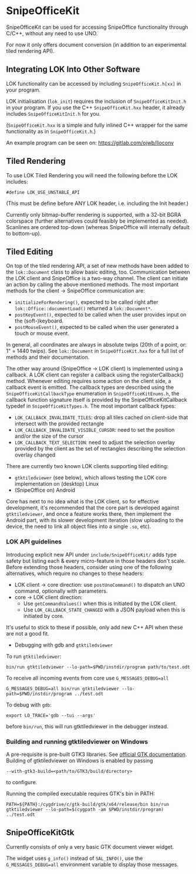 # SnipeOfficeKit

SnipeOfficeKit can be used for accessing SnipeOffice functionality
through C/C++, without any need to use UNO.

For now it only offers document conversion (in addition to an experimental
tiled rendering API).

## Integrating LOK Into Other Software

LOK functionality can be accessed by including `SnipeOfficeKit.h[xx]` in your
program.

LOK initialisation (`lok_init`) requires the inclusion of `SnipeOfficeKitInit.h` in
your program. If you use the C++ `SnipeOfficeKit.hxx` header, it already includes
`SnipeOfficeKitInit.h` for you.

(`SnipeOfficeKit.hxx` is a simple and fully inlined C++ wrapper for the same
functionality as in `SnipeOfficeKit.h`.)

An example program can be seen on:
<https://gitlab.com/ojwb/lloconv>

## Tiled Rendering

To use LOK Tiled Rendering you will need the following before the LOK includes:

    #define LOK_USE_UNSTABLE_API

(This must be define before ANY LOK header, i.e. including the Init header.)

Currently only bitmap-buffer rendering is supported, with a 32-bit BGRA
colorspace (further alternatives could feasibly be implemented as needed).
Scanlines are ordered top-down (whereas SnipeOffice will internally default
to bottom-up).

## Tiled Editing

On top of the tiled rendering API, a set of new methods have been added to the
`lok::Document` class to allow basic editing, too. Communication between the LOK
client and SnipeOffice is a two-way channel. The client can initiate an action
by calling the above mentioned methods. The most important methods for the
client -> SnipeOffice communication are:

- `initializeForRendering()`, expected to be called right after
  `lok::Office::documentLoad()` returned a `lok::Document*`.
- `postKeyEvent()`, expected to be called when the user provides input on the
  (soft-)keyboard.
- `postMouseEvent()`, expected to be called when the user generated a touch or
  mouse event.

In general, all coordinates are always in absolute twips (20th of a point, or:
1" = 1440 twips). See `lok::Document` in `SnipeOfficeKit.hxx` for a full list of
methods and their documentation.

The other way around (SnipeOffice -> LOK client) is implemented using a
callback. A LOK client can register a callback using the registerCallback()
method. Whenever editing requires some action on the client side, a callback
event is emitted. The callback types are described using the
`SnipeOfficeKitCallbackType` enumeration in `SnipeOfficeKitEnums.h`, the callback
function signature itself is provided by the SnipeOfficeKitCallback typedef in
`SnipeOfficeKitTypes.h`. The most important callback types:

- `LOK_CALLBACK_INVALIDATE_TILES`: drop all tiles cached on client-side that
  intersect with the provided rectangle
- `LOK_CALLBACK_INVALIDATE_VISIBLE_CURSOR`: need to set the position and/or the
  size of the cursor
- `LOK_CALLBACK_TEXT_SELECTION`: need to adjust the selection overlay provided
  by the client as the set of rectangles describing the selection overlay
  changed

There are currently two known LOK clients supporting tiled editing:

- `gtktiledviewer` (see below), which allows testing the LOK core implementation
  on (desktop) Linux
- (SnipeOffice on) Android

Core has next to no idea what is the LOK client, so for effective development,
it's recommended that the core part is developed against `gtktiledviewer`, and
once a feature works there, then implement the Android part, with its slower
development iteration (slow uploading to the device, the need to link all
object files into a single `.so`, etc).

### LOK API guidelines

Introducing explicit new API under `include/SnipeOfficeKit/` adds type safety but listing each &
every micro-feature in those headers don't scale. Before extending those headers, consider using one
of the following alternatives, which require no changes to these headers:

- LOK client → core direction: use `postUnoCommand()` to dispatch an UNO command, optionally with
  parameters.
- core → LOK client direction:
  - Use `getCommandValues()` when this is initiated by the LOK client.
  - Use `LOK_CALLBACK_STATE_CHANGED` with a JSON payload when this is initiated by core.

It's useful to stick to these if possible, only add new C++ API when these are not a good fit.

* Debugging with gdb and `gtktiledviewer`

To run `gtktiledviewer`:

    bin/run gtktiledviewer --lo-path=$PWD/instdir/program path/to/test.odt

To receive all incoming events from core use `G_MESSAGES_DEBUG=all`

    G_MESSAGES_DEBUG=all bin/run gtktiledviewer --lo-path=$PWD/instdir/program ../test.odt

To debug with `gdb`:

    export LO_TRACE='gdb --tui --args'

before `bin/run`, this will run gtktiledviewer in the debugger instead.

### Building and running gtktiledviewer on Windows

A pre-requisite is pre-built GTK3 libraries. See [official GTK documentation](https://www.gtk.org/docs/installations/windows/).
Building of gtktiledviewer on Windows is enabled by passing

    --with-gtk3-build=<path/to/GTK3/build/directory>

to configure.

Running the compiled executable requires GTK's bin in PATH:

    PATH=${PATH}:/cygdrive/c/gtk-build/gtk/x64/release/bin bin/run gtktiledviewer --lo-path=$(cygpath -am $PWD/instdir/program) ../test.odt

## SnipeOfficeKitGtk

Currently consists of only a very basic GTK document viewer widget.

The widget uses `g_info()` instead of `SAL_INFO()`, use the `G_MESSAGES_DEBUG=all`
environment variable to display those messages.
